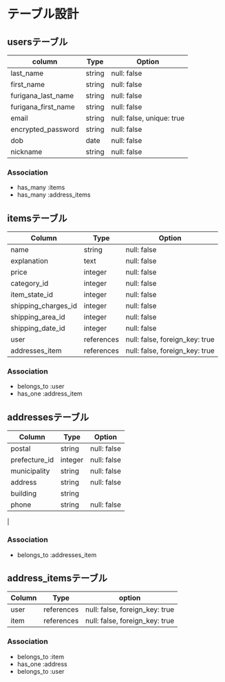 # テーブル設計

## usersテーブル

| column                  | Type   | Option                    |
| ----------------------- | ------ | ------------------------- |
| last_name               | string | null: false               |
| first_name              | string | null: false               |
| furigana_last_name      | string | null: false               |
| furigana_first_name     | string | null: false               | 
| email                   | string | null: false, unique: true |
| encrypted_password      | string | null: false               |
| dob                     | date   | null: false               |
| nickname                | string | null: false               |

### Association

- has_many :items
- has_many :address_items

## itemsテーブル

| Column              | Type        | Option                         |
| ------------------- | ----------- | ------------------------------ |
| name                | string      | null: false                    |
| explanation         | text        | null: false                    |
| price               | integer     | null: false                    |
| category_id         | integer     | null: false                    |
| item_state_id       | integer     | null: false                    |
| shipping_charges_id | integer     | null: false                    |
| shipping_area_id    | integer     | null: false                    |
| shipping_date_id    | integer     | null: false                    |
| user                | references  | null: false, foreign_key: true |
| addresses_item      | references  | null: false, foreign_key: true |

### Association

- belongs_to :user
- has_one :address_item


## addressesテーブル

| Column         | Type    | Option      |
| -------------- | ------- | ------------|
| postal         | string  | null: false |
| prefecture_id  | integer | null: false |
| municipality   | string  | null: false |
| address        | string  | null: false |
| building       | string  |             |
| phone          | string  | null: false |
|

### Association

- belongs_to :addresses_item

## address_itemsテーブル

| Column     | Type       | option                         |
| ---------- | ---------- | ------------------------------ |
| user       | references | null: false, foreign_key: true |
| item       | references | null: false, foreign_key: true |

### Association
- belongs_to :item
- has_one :address
- belongs_to :user